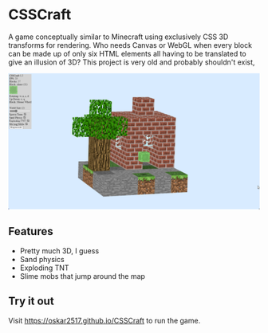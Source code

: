 # CSSCraft
A game conceptually similar to Minecraft using exclusively CSS 3D transforms for rendering. Who needs Canvas or WebGL when every block can be made up of only six HTML elements all having to be translated to give an illusion of 3D? This project is very old and probably shouldn't exist,

![Screenshot](assets/screenshot.png)

## Features
- Pretty much 3D, I guess
- Sand physics
- Exploding TNT
- Slime mobs that jump around the map

## Try it out
Visit https://oskar2517.github.io/CSSCraft to run the game.